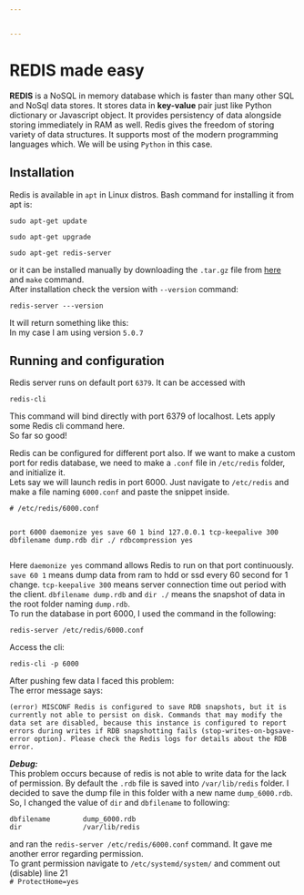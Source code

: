 ```yaml
---


---
```


<h1 id="redis-made-easy">REDIS made easy</h1>
<p><img src="https://i.ibb.co/T2n60wq/redis-logo.png" alt=""><br>
<strong>REDIS</strong> is a NoSQL in memory database which is faster than many other SQL and NoSql data stores. It stores data in <strong>key-value</strong> pair just like Python dictionary or Javascript object. It provides persistency of data alongside storing immediately in RAM as well. Redis gives the freedom of storing variety of data structures. It supports most of the modern programming languages which. We will be using <code>Python</code> in this case.</p>
<h2 id="installation">Installation</h2>
<p>Redis is available in <code>apt</code>  in Linux distros. Bash command for installing it from apt is:</p>
<pre class=" language-bash"><code class="prism  language-bash"><span class="token function">sudo</span> <span class="token function">apt-get</span> update
</code></pre>
<pre class=" language-bash"><code class="prism  language-bash"><span class="token function">sudo</span> <span class="token function">apt-get</span> upgrade
</code></pre>
<pre class=" language-bash"><code class="prism  language-bash"><span class="token function">sudo</span> <span class="token function">apt-get</span> redis-server
</code></pre>
<p>or it can be installed manually by downloading the <code>.tar.gz</code> file from <a href="http://download.redis.io/releases/">here</a> and <code>make</code> command.<br>
After installation check the version with <code>--version</code> command:</p>
<pre class=" language-bash"><code class="prism  language-bash">redis-server ---version
</code></pre>
<p>It will return something like this:<br>
<img src="https://i.ibb.co/R04kqWH/001-ver.png" alt=""><br>
In  my case I am using version <code>5.0.7</code></p>
<h2 id="running-and-configuration">Running and configuration</h2>
<p>Redis server runs on default port <code>6379</code>. It can be accessed with</p>
<pre class=" language-bash"><code class="prism  language-bash">redis-cli
</code></pre>
<p>This command will bind directly with port 6379 of localhost. Lets apply some Redis cli command here.<br>
<img src="https://i.ibb.co/gRs1Dmq/003-def-port-play.png" alt=""><br>
So far so good!</p>
<p>Redis can be configured for different port also. If we want to make a custom port for redis database, we need to make a <code>.conf</code> file in <code>/etc/redis</code> folder, and initialize it.<br>
Lets say we will launch redis in port 6000. Just navigate to <code>/etc/redis</code> and make a file naming <code>6000.conf</code> and paste the snippet inside.</p>
<pre><code># /etc/redis/6000.conf

port              6000
daemonize         yes
save              60 1
bind              127.0.0.1
tcp-keepalive     300
dbfilename        dump.rdb
dir               ./
rdbcompression    yes
</code></pre>
<p>Here <code>daemonize yes</code> command allows Redis to run on that port continuously. <code>save 60 1</code> means dump data from ram to hdd or ssd every 60 second for 1 change. <code>tcp-keepalive 300</code> means server connection time out period with the client. <code>dbfilename dump.rdb</code> and <code>dir ./</code> means the snapshot of data in the root folder naming <code>dump.rdb</code>.<br>
To run the database in port 6000, I used the command in the following:</p>
<pre class=" language-bash"><code class="prism  language-bash">redis-server /etc/redis/6000.conf
</code></pre>
<p>Access the cli:</p>
<pre class=" language-bash"><code class="prism  language-bash">redis-cli -p 6000
</code></pre>
<p>After pushing few data I faced this problem:<br>
<img src="https://i.ibb.co/d2JYy38/002-rdb-error.png" alt=""><br>
The error message says:</p>
<pre><code>(error) MISCONF Redis is configured to save RDB snapshots, but it is currently not able to persist on disk. Commands that may modify the data set are disabled, because this instance is configured to report errors during writes if RDB snapshotting fails (stop-writes-on-bgsave-error option). Please check the Redis logs for details about the RDB error.
</code></pre>
<p><em><strong>Debug:</strong></em><br>
This problem occurs because of redis is not able to write data for the lack of permission. By default the <code>.rdb</code> file is saved into <code>/var/lib/redis</code> folder. I decided to save the dump file in this folder with a new name <code>dump_6000.rdb</code>. So, I changed the value of <code>dir</code> and <code>dbfilename</code> to following:</p>
<pre><code>dbfilename        dump_6000.rdb
dir               /var/lib/redis
</code></pre>
<p>and ran the <code>redis-server /etc/redis/6000.conf</code> command. It gave me another error regarding permission.<br>
<img src="https://i.ibb.co/Y8jGBHH/004-permission-error.png" alt=""><br>
To grant permission navigate to <code>/etc/systemd/system/</code> and comment out (disable) line 21<br>
<code># ProtectHome=yes</code></p>

